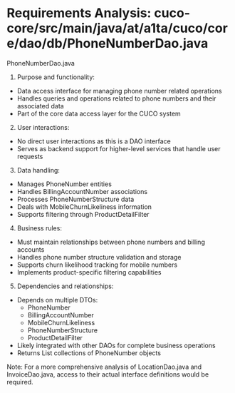 # Requirements Analysis: cuco-core/src/main/java/at/a1ta/cuco/core/dao/db/PhoneNumberDao.java

PhoneNumberDao.java
1. Purpose and functionality:
- Data access interface for managing phone number related operations
- Handles queries and operations related to phone numbers and their associated data
- Part of the core data access layer for the CUCO system

2. User interactions:
- No direct user interactions as this is a DAO interface
- Serves as backend support for higher-level services that handle user requests

3. Data handling:
- Manages PhoneNumber entities
- Handles BillingAccountNumber associations
- Processes PhoneNumberStructure data
- Deals with MobileChurnLikeliness information
- Supports filtering through ProductDetailFilter

4. Business rules:
- Must maintain relationships between phone numbers and billing accounts
- Handles phone number structure validation and storage
- Supports churn likelihood tracking for mobile numbers
- Implements product-specific filtering capabilities

5. Dependencies and relationships:
- Depends on multiple DTOs:
  - PhoneNumber
  - BillingAccountNumber
  - MobileChurnLikeliness
  - PhoneNumberStructure
  - ProductDetailFilter
- Likely integrated with other DAOs for complete business operations
- Returns List collections of PhoneNumber objects

Note: For a more comprehensive analysis of LocationDao.java and InvoiceDao.java, access to their actual interface definitions would be required.